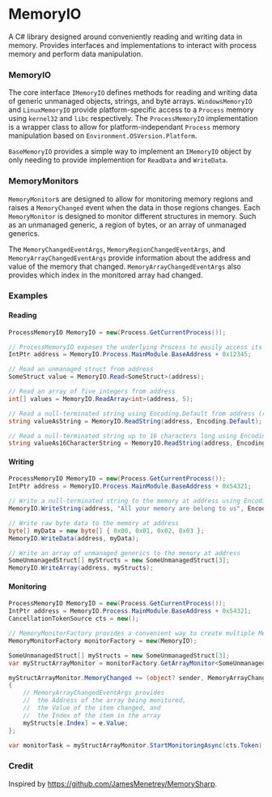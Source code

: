 # MemoryIO

A C# library designed around conveniently reading and writing data in memory. 
Provides interfaces and implementations to interact with process memory and perform data manipulation.

### MemoryIO

The core interface `IMemoryIO` defines methods for reading and writing data of generic unmanaged objects, strings, and byte arrays. 
`WindowsMemoryIO` and `LinuxMemoryIO` provide platform-specific access to a `Process` memory using `kernel32` and `libc` respectively.
The `ProcessMemoryIO` implementation is a wrapper class to allow for platform-independant `Process` memory manipulation based on `Environment.OSVersion.Platform`.  

`BaseMemoryIO` provides a simple way to implement an `IMemoryIO` object by only needing to provide implemention for `ReadData` and `WriteData`.

### MemoryMonitors

`MemoryMonitor`s are designed to allow for monitoring memory regions and raises a `MemoryChanged` event when the data in those regions changes. 
Each `MemoryMonitor` is designed to monitor different structures in memory. Such as an unmanaged generic, a region of bytes, or an array of unmanaged generics.

The `MemoryChangedEventArgs`, `MemoryRegionChangedEventArgs`, and `MemoryArrayChangedEventArgs` provide information about the address and value of the memory that changed. 
`MemoryArrayChangedEventArgs` also provides which index in the monitored array had changed.

### Examples

#### Reading

```csharp
ProcessMemoryIO MemoryIO = new(Process.GetCurrentProcess());

// ProcessMemoryIO exposes the underlying Process to easily access its Modules/BaseAddress
IntPtr address = MemoryIO.Process.MainModule.BaseAddress + 0x12345;

// Read an unmanaged struct from address
SomeStruct value = MemoryIO.Read<SomeStruct>(address);

// Read an array of five integers from address
int[] values = MemoryIO.ReadArray<int>(address, 5);

// Read a null-terminated string using Encoding.Default from address (reads up to 512 bytes by default)
string valueAsString = MemoryIO.ReadString(address, Encoding.Default);

// Read a null-terminated string up to 16 characters long using Encoding.Default from address
string valueAs16CharacterString = MemoryIO.ReadString(address, Encoding.Default, 16);
```

#### Writing

```csharp
ProcessMemoryIO MemoryIO = new(Process.GetCurrentProcess());
IntPtr address = MemoryIO.Process.MainModule.BaseAddress + 0x54321;

// Write a null-terminated string to the memory at address using Encoding.UTF8
MemoryIO.WriteString(address, "All your memory are belong to us", Encoding.UTF8);

// Write raw byte data to the memory at address
byte[] myData = new byte[] { 0x00, 0x01, 0x02, 0x03 };
MemoryIO.WriteData(address, myData);

// Write an array of unmanaged generics to the memory at address
SomeUnmanagedStruct[] myStructs = new SomeUnmanagedStruct[3];
MemoryIO.WriteArray(address, myStructs);
```

#### Monitoring

```csharp
ProcessMemoryIO MemoryIO = new(Process.GetCurrentProcess());
IntPtr address = MemoryIO.Process.MainModule.BaseAddress + 0x54321;
CancellationTokenSource cts = new();

// MemoryMonitorFactory provides a convenient way to create multiple MemoryMonitors using a single IMemoryIO
MemoryMonitorFactory monitorFactory = new(MemoryIO);

SomeUnmanagedStruct[] myStructs = new SomeUnmanagedStruct[3];
var myStructArrayMonitor = monitorFactory.GetArrayMonitor<SomeUnmanagedStruct>(address, 3);

myStructArrayMonitor.MemoryChanged += (object? sender, MemoryArrayChangedEventArgs<SomeUnmanagedStruct> e) =>
{
	// MemoryArrayChangedEventArgs provides 
	//	the Address of the array being monitored, 
	//	the Value of the item changed, and
	//	the Index of the item in the array
	myStructs[e.Index] = e.Value;
};

var monitorTask = myStructArrayMonitor.StartMonitoringAsync(cts.Token);

```

### Credit

Inspired by https://github.com/JamesMenetrey/MemorySharp.
